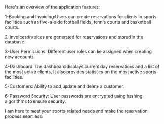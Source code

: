 Here's an overview of the application features:

1-Booking and Invoicing:Users can create reservations for clients in sports facilities such as five-a-side football fields, tennis courts and basketball courts.  

2-Invoices:Invoices are generated for reservations and stored in the database.

3-User Permissions: Different user roles can be assigned when creating new accounts.

4-Dashboard: The dashboard displays current day reservations and a list of the most active clients,
    It also provides statistics on the most active sports facilities.
  
5-Customers: Ability to add,update and delete a customer.

6-Password Security: User passwords are encrypted using hashing algorithms to ensure security.

I am here to meet your sports-related needs and make the reservation process seamless.
